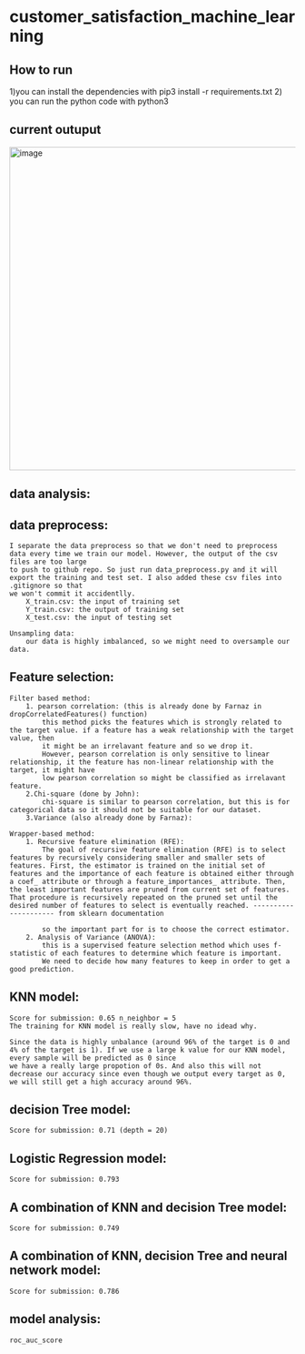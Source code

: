 # customer_satisfaction_machine_learning
## How to run 
1)you can install the dependencies with pip3 install -r requirements.txt
2) you can run the python code with python3

## current outuput
<img width="568" alt="image" src="https://user-images.githubusercontent.com/60339514/126883739-089cd32e-9daf-4b0f-a00e-6e1fcb2a5e41.png">


## data analysis:

## data preprocess:
    I separate the data preprocess so that we don't need to preprocess data every time we train our model. However, the output of the csv files are too large
    to push to github repo. So just run data_preprocess.py and it will export the training and test set. I also added these csv files into .gitignore so that 
    we won't commit it accidentlly.
        X_train.csv: the input of training set
        Y_train.csv: the output of training set
        X_test.csv: the input of testing set

    Unsampling data:
        our data is highly imbalanced, so we might need to oversample our data.

## Feature selection:
    Filter based method:
        1. pearson correlation: (this is already done by Farnaz in dropCorrelatedFeatures() function)
            this method picks the features which is strongly related to the target value. if a feature has a weak relationship with the target value, then
            it might be an irrelavant feature and so we drop it.
            However, pearson correlation is only sensitive to linear relationship, it the feature has non-linear relationship with the target, it might have
            low pearson correlation so might be classified as irrelavant feature.
        2.Chi-square (done by John):
            chi-square is similar to pearson correlation, but this is for categorical data so it should not be suitable for our dataset.
        3.Variance (also already done by Farnaz):

    Wrapper-based method:
        1. Recursive feature elimination (RFE):
            The goal of recursive feature elimination (RFE) is to select features by recursively considering smaller and smaller sets of features. First, the estimator is trained on the initial set of features and the importance of each feature is obtained either through a coef_ attribute or through a feature_importances_ attribute. Then, the least important features are pruned from current set of features. That procedure is recursively repeated on the pruned set until the desired number of features to select is eventually reached. --------------------- from sklearn documentation

            so the important part for is to choose the correct estimator.
        2. Analysis of Variance (ANOVA):
            this is a supervised feature selection method which uses f-statistic of each features to determine which feature is important.
            We need to decide how many features to keep in order to get a good prediction.


## KNN model:
    Score for submission: 0.65 n_neighbor = 5
    The training for KNN model is really slow, have no idead why.

    Since the data is highly unbalance (around 96% of the target is 0 and 4% of the target is 1). If we use a large k value for our KNN model, every sample will be predicted as 0 since 
    we have a really large propotion of 0s. And also this will not decrease our accuracy since even though we output every target as 0, we will still get a high accuracy around 96%.



## decision Tree model:
    Score for submission: 0.71 (depth = 20)

## Logistic Regression model:
    Score for submission: 0.793

## A combination of KNN and decision Tree model:
    Score for submission: 0.749


## A combination of KNN, decision Tree and neural network model:
    Score for submission: 0.786

## model analysis:
    roc_auc_score